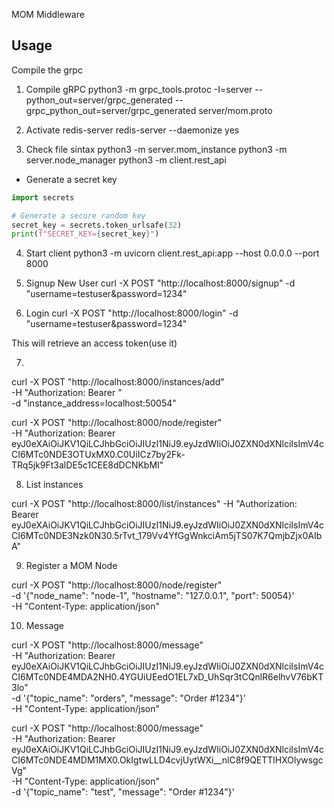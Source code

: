 MOM Middleware

## Usage

Compile the grpc

1. Compile gRPC
python3 -m grpc_tools.protoc -I=server --python_out=server/grpc_generated --grpc_python_out=server/grpc_generated server/mom.proto

2. Activate redis-server
redis-server --daemonize yes

3. Check file sintax
python3 -m server.mom_instance 
python3 -m server.node_manager 
python3 -m client.rest_api

- Generate a secret key

```python
import secrets

# Generate a secure random key
secret_key = secrets.token_urlsafe(32)
print(f"SECRET_KEY={secret_key}")
```

4. Start client
python3 -m uvicorn client.rest_api:app --host 0.0.0.0 --port 8000


5. Signup New User
curl -X POST "http://localhost:8000/signup" -d "username=testuser&password=1234"

6. Login 
curl -X POST "http://localhost:8000/login" -d "username=testuser&password=1234"

This will retrieve an access token(use it)

7. 

curl -X POST "http://localhost:8000/instances/add" \
-H "Authorization: Bearer <Token>" \
-d "instance_address=localhost:50054"


curl -X POST "http://localhost:8000/node/register" \
-H "Authorization: Bearer eyJ0eXAiOiJKV1QiLCJhbGciOiJIUzI1NiJ9.eyJzdWIiOiJ0ZXN0dXNlciIsImV4cCI6MTc0NDE3OTUxMX0.C0UiICz7by2Fk-TRq5jk9Ft3alDE5c1CEE8dDCNKbMI"

8. List instances

curl -X POST "http://localhost:8000/list/instances" -H "Authorization: Bearer eyJ0eXAiOiJKV1QiLCJhbGciOiJIUzI1NiJ9.eyJzdWIiOiJ0ZXN0dXNlciIsImV4cCI6MTc0NDE3Nzk0N30.5rTvt_179Vv4YfGgWnkciAm5jTS07K7QmjbZjx0AIbA"


9. Register a MOM Node

curl -X POST "http://localhost:8000/node/register" \
-d '{"node_name": "node-1", "hostname": "127.0.0.1", "port": 50054}' \
-H "Content-Type: application/json"

10. Message

curl -X POST "http://localhost:8000/message" \
-H "Authorization: Bearer eyJ0eXAiOiJKV1QiLCJhbGciOiJIUzI1NiJ9.eyJzdWIiOiJ0ZXN0dXNlciIsImV4cCI6MTc0NDE4MDA2NH0.4YGUiUEedO1EL7xD_UhSqr3tCQnlR6elhvV76bKT3lo" \
-d '{"topic_name": "orders", "message": "Order #1234"}' \
-H "Content-Type: application/json"

curl -X POST "http://localhost:8000/message" \
-H "Authorization: Bearer eyJ0eXAiOiJKV1QiLCJhbGciOiJIUzI1NiJ9.eyJzdWIiOiJ0ZXN0dXNlciIsImV4cCI6MTc0NDE4MDM1MX0.OkIgtwLLD4cvjUytWXi__nlC8f9QETTlHXOlywsgcVg" \
-H "Content-Type: application/json" \
-d '{"topic_name": "test", "message": "Order #1234"}'